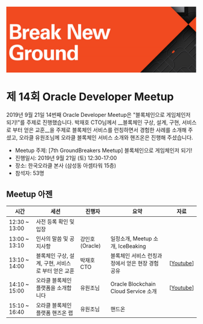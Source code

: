 
![](./images/logo.jpg)

# 제 14회 Oracle Developer Meetup

2019년 9월 21일 14번째 Oracle Developer Meetup은 "블록체인으로 게임체인저 되기!"를 주제로 진행했습니다. 박재호 CTO님께서 __블록체인 구상, 설계, 구현, 서비스로 부터 얻은 교훈__을 주제로 블록체인 서비스를 런칭하면서 경험한 사례를 소개해 주셨고, 오라클 유원조님께 오라클 블록체인 서비스 소개와 핸즈온은 진행해 주셨습니다. 

- Meetup 주제: [7th GroundBreakers Meetup] 블록체인으로 게임체인저 되기!
- 진행일시: 2019년 9월 21일 (토) 12:30-17:00
- 장소: 한국오라클 본사 (삼성동 아셈타워 15층)
- 참석자: 53명

## Meetup 아젠

|시간|세션|진행자|요약|자료|
|--|--|--|--|--|
|12:30 ~ 13:00|사전 등록 확인 및 입장||||
|13:00 ~ 13:10|인사의 말씀 및 공지사항|강인호(Oracle)|일정소개, Meetup 소개, IceBeaking||
|13:10 ~ 14:00|블록체인 구상, 설계, 구현, 서비스로 부터 얻은 교훈|박재호 CTO|블록체인 서비스 런칭과정에서 얻은 현장 경험 공유|[[Youtube](https://www.youtube.com/watch?v=VIwFxG0KQU8&list=PL_lN0QYuCPSGzA9TmINzKP61R0p40DX29&index=6)]|
|14:10 ~ 15:00|오라클 블록체인 플랫폼을 소개합니다|유원조님|Oracle Blockchain Cloud Service 소개|[[Youtube](https://www.youtube.com/watch?v=-XdJQu380dY&list=PL_lN0QYuCPSGzA9TmINzKP61R0p40DX29&index=7)]|
|15:10 ~ 16:40|오라클 블록체인 플랫폼 핸즈온 랩|유원조님|핸드온||


